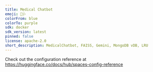 ```yaml
---
title: Medical Chatbot
emoji: 🤖🩺
colorFrom: blue
colorTo: purple
sdk: docker
sdk_version: latest
pinned: false
license: apache-2.0
short_description: MedicalChatbot, FAISS, Gemini, MongoDB vDB, LRU
---
```


Check out the configuration reference at https://huggingface.co/docs/hub/spaces-config-reference
